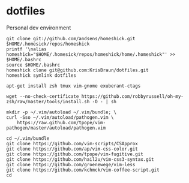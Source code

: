 dotfiles
========

Personal dev environment

    git clone git://github.com/andsens/homeshick.git $HOME/.homesick/repos/homeshick
    printf '\nalias homeshick="$HOME/.homesick/repos/homeshick/home/.homeshick"' >> $HOME/.bashrc
    source $HOME/.bashrc
    homeshick clone git@github.com:KrisBraun/dotfiles.git
    homeshick symlink dotfiles

    apt-get install zsh tmux vim-gnome exuberant-ctags

    wget --no-check-certificate https://github.com/robbyrussell/oh-my-zsh/raw/master/tools/install.sh -O - | sh

    mkdir -p ~/.vim/autoload ~/.vim/bundle; \
    curl -Sso ~/.vim/autoload/pathogen.vim \
        https://raw.github.com/tpope/vim-pathogen/master/autoload/pathogen.vim

    cd ~/.vim/bundle
    git clone https://github.com/vim-scripts/CSApprox
    git clone https://github.com/ap/vim-css-color.git
    git clone https://github.com/tpope/vim-fugitive.git
    git clone https://github.com/hail2u/vim-css3-syntax.git
    git clone https://github.com/groenewege/vim-less
    git clone https://github.com/kchmck/vim-coffee-script.git
    cd
